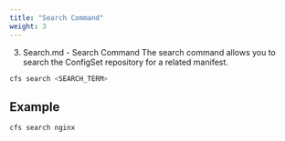 ```yaml
---
title: "Search Command"
weight: 3
---
```


3. Search.md - Search Command
The search command allows you to search the ConfigSet repository for a related manifest.

```bash
cfs search <SEARCH_TERM>
```

## Example
```bash
cfs search nginx
```